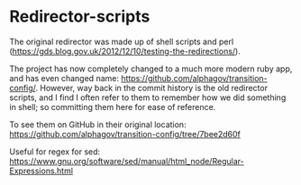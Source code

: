# Redirector-scripts

The original redirector was made up of shell scripts and perl (https://gds.blog.gov.uk/2012/12/10/testing-the-redirections/).

The project has now completely changed to a much more modern ruby app, and has even changed name: https://github.com/alphagov/transition-config/. However, way back in the commit history is the old redirector scripts, and I find I often refer to them to remember how we did something in shell; so committing them here for ease of reference.

To see them on GitHub in their original location: https://github.com/alphagov/transition-config/tree/7bee2d60f

Useful for regex for sed: https://www.gnu.org/software/sed/manual/html_node/Regular-Expressions.html
